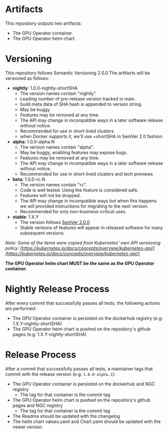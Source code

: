 # Artifacts

This repository outputs two artifacts:
- The GPU Operator container.
- The GPU Operator helm chart.
 
# Versioning

This repository follows Semantic Versioning 2.0.0
The artifacts will be versioned as follows:
- **nightly**: 1.0.0-nightly-shortSHA
    - The version names contain "nightly".
    - Leading number of pre-release version tracked in main.
    - build meta data of SHA hash is appended to version string.
    - May be buggy
    - Features may be removed at any time.
    - The API may change in incompatible ways in a later software release without notice.
    - Recommended for use in short-lived clusters
    - when Docker supports it, we'll use +shortSHA in SemVer 2.0 fashion
- **alpha**: 1.0.0-alpha.N
    - The version names contain "alpha".
    - May be buggy, enabling features may expose bugs.
    - Features may be removed at any time.
    - The API may change in incompatible ways in a later software release without notice.
    - Recommended for use in short-lived clusters and tech previews
- **beta**: 1.0.0-rc.N
    - The version names contain "rc".
    - Code is well tested. Using the feature is considered safe.
    - Features will not be dropped.
    - The API may change in incompatible ways but when this happens we will provided instructions for migrating to the next version.
    - Recommended for only non-business-critical uses.
- **stable**: 1.X.Y
    - The version follows [SemVer 2.0.0](http://semver.org/)
    - Stable versions of features will appear in released software for many subsequent versions.

*Note: Some of the items were copied from Kubernetes' own API versioning policy: [https://kubernetes.io/docs/concepts/overview/kubernetes-api/](https://kubernetes.io/docs/concepts/overview/kubernetes-api/)*

**The GPU Operator helm chart MUST be the same as the GPU Operator container.**

# Nightly Release Process

After every commit that successfully passes all tests, the following actions are performed:
- The GPU Operator container is persisted on the dockerhub registry (e.g: 1.X.Y-nightly-shortSHA)
- The GPU Operator helm chart is pushed on the repository's github pages (e.g: 1.X.Y-nightly-shortSHA)

# Release Process

After a commit that successfully passes all tests, a maintainer tags that commit with the release version (e.g: `1.0.0-alpha.1`):
- The GPU Operator container is persisted on the dockerhub and NGC registry
  - The tag for that container is the commit tag
- The GPU Operator helm chart is pushed on the repository's github pages and NGC registry
  - The tag for that container is the commit tag
- The Readme should be updated with the changelog
- The helm chart values.yaml and Chart.yaml should be updated with the newer version
